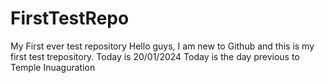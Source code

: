 # FirstTestRepo
My First ever test repository
Hello guys, I am new to Github and this is my first test trepository. 
Today is 20/01/2024
Today is the day previous to Temple Inuaguration
